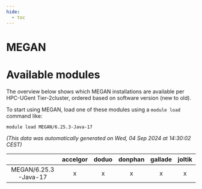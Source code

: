```yaml
---
hide:
  - toc
---
```


MEGAN
=====

# Available modules


The overview below shows which MEGAN installations are available per HPC-UGent Tier-2cluster, ordered based on software version (new to old).

To start using MEGAN, load one of these modules using a `module load` command like:

```shell
module load MEGAN/6.25.3-Java-17
```

*(This data was automatically generated on Wed, 04 Sep 2024 at 14:30:02 CEST)*  

| |accelgor|doduo|donphan|gallade|joltik|shinx|skitty|
| :---: | :---: | :---: | :---: | :---: | :---: | :---: | :---: |
|MEGAN/6.25.3-Java-17|x|x|x|x|x|-|x|
